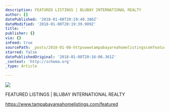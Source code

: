 ```yaml
---
description: FEATURED LISTINGS | BLUBAY INTERNATIONAL REALTY
author: []
datePublished: '2018-01-08T20:19:40.386Z'
dateModified: '2018-01-08T20:19:39.909Z'
title: ''
publisher: {}
via: {}
inFeed: true
sourcePath: _posts/2018-01-08-httpswwwtampabayareahomelistingscomfeatured.md
starred: false
datePublishedOriginal: '2018-01-08T20:16:06.361Z'
_context: 'http://schema.org'
_type: Article

---
```

![](https://the-grid-user-content.s3-us-west-2.amazonaws.com/bf4ad5bf-a796-4110-90ff-2b3533ae9e7e.jpg)

FEATURED LISTINGS | BLUBAY INTERNATIONAL REALTY

https://www.tampabayareahomelistings.com/featured